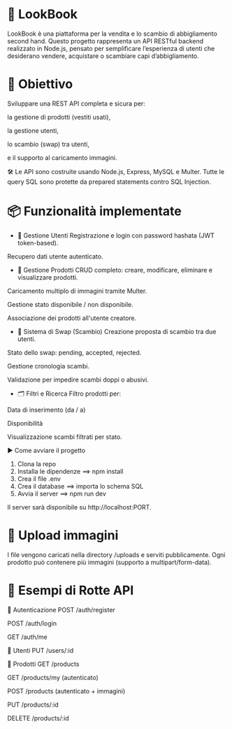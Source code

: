 # 👚 LookBook

LookBook è una piattaforma per la vendita e lo scambio di abbigliamento second hand. Questo progetto rappresenta un API RESTful backend realizzato in Node.js, pensato per semplificare l’esperienza di utenti che desiderano vendere, acquistare o scambiare capi d’abbigliamento.

# 🚀 Obiettivo
Sviluppare una REST API completa e sicura per:

la gestione di prodotti (vestiti usati),

la gestione utenti,

lo scambio (swap) tra utenti,

e il supporto al caricamento immagini.

🛠️ Le API sono costruite usando Node.js, Express, MySQL e Multer. Tutte le query SQL sono protette da prepared statements contro SQL Injection.


# 📦 Funzionalità implementate

- 👤 Gestione Utenti
Registrazione e login con password hashata (JWT token-based).

Recupero dati utente autenticato.

- 👕 Gestione Prodotti
CRUD completo: creare, modificare, eliminare e visualizzare prodotti.

Caricamento multiplo di immagini tramite Multer.

Gestione stato disponibile / non disponibile.

Associazione dei prodotti all'utente creatore.

- 🔁 Sistema di Swap (Scambio)
Creazione proposta di scambio tra due utenti.

Stato dello swap: pending, accepted, rejected.

Gestione cronologia scambi.

Validazione per impedire scambi doppi o abusivi.


- 🗂️ Filtri e Ricerca
Filtro prodotti per:

Data di inserimento (da / a)

Disponibilità

Visualizzazione scambi filtrati per stato.

▶️ Come avviare il progetto
1. Clona la repo
2. Installa le dipendenze ==> npm install
3. Crea il file .env
4. Crea il database ==> importa lo schema SQL
5. Avvia il server ==> npm run dev


Il server sarà disponibile su http://localhost:PORT.

# 📸 Upload immagini
I file vengono caricati nella directory /uploads e serviti pubblicamente.
Ogni prodotto può contenere più immagini (supporto a multipart/form-data).

# 📱 Esempi di Rotte API
🔐 Autenticazione
POST /auth/register

POST /auth/login

GET /auth/me

👤 Utenti
PUT /users/:id

👕 Prodotti
GET /products

GET /products/my (autenticato)

POST /products (autenticato + immagini)

PUT /products/:id

DELETE /products/:id






